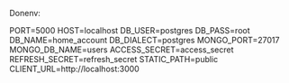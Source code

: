 Donenv:

PORT=5000
HOST=localhost
DB_USER=postgres
DB_PASS=root
DB_NAME=home_account
DB_DIALECT=postgres
MONGO_PORT=27017
MONGO_DB_NAME=users
ACCESS_SECRET=access_secret
REFRESH_SECRET=refresh_secret
STATIC_PATH=public
CLIENT_URL=http://localhost:3000